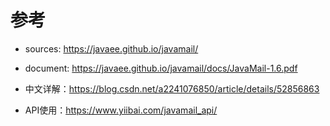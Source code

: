 # 参考
* sources: https://javaee.github.io/javamail/
* document: https://javaee.github.io/javamail/docs/JavaMail-1.6.pdf

* 中文详解：https://blog.csdn.net/a2241076850/article/details/52856863
* API使用：https://www.yiibai.com/javamail_api/